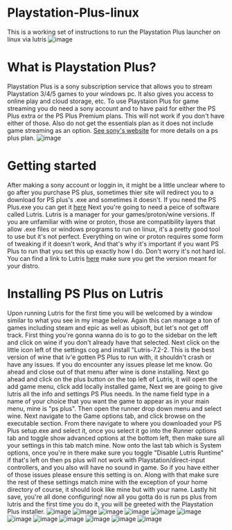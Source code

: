 # Playstation-Plus-linux
This is a working set of instructions to run the Playstation Plus launcher on linux via lutris
![image](https://user-images.githubusercontent.com/106441310/190964432-62f9f1ae-21c8-46bb-832e-98d4bd1c0b79.png)

# What is Playstation Plus?
Playstation Plus is a sony subscription service that allows you to stream Playstation 3/4/5 games to your windows pc. It also gives you access to online play and cloud storage, etc. To use Playstaion Plus for game streaming you do need a sony account and to have paid for either the PS Plus extra or the PS Plus Premium plans. This will not work if you don't have either of those. Also do not get the essentials plan as it does not include game streaming as an option. [See sony's website](https://www.playstation.com/en-us/ps-plus/#subscriptions) for more details on a ps plus plan.
![image](https://user-images.githubusercontent.com/106441310/190967292-ba602b2d-2e74-487c-bc28-5d2a39738701.png)

# Getting started
After making a sony account or loggin in, it might be a little unclear where to go after you purchase PS plus, sometimes thier site will redirect you to a download for PS plus's .exe and sometimes it doesn't. If you need the PS Plus.exe you can get it [here](https://download-psplus.playstation.com/downloads/psplus/pc/latest)
Next you're going to need a peice of software called Lutris. Lutris is a manager for your games/proton/wine versions. If you are unfamiliar with wine or proton, those are compatibility layers that allow .exe files or windows programs to run on linux, it's a pretty good tool to use but it's not perfect. Everything on wine or proton requires some form of tweaking if it doesn't work, And that's why it's important if you want PS Plus to run that you set this up exactly how I do. Don't worry it's not hard lol. You can find a link to Lutris [here](https://lutris.net/downloads) make sure you get the version meant for your distro.

# Installing PS Plus on Lutris
Upon running Lutris for the first time you will be welcomed by a window similar to what you see in my image below. Again this can manage a ton of games including steam and epic as well as ubisoft, but let's not get off track. First thing you're gonna wanna do is to go to the sidebar on the left and click on wine if you don't already have that selected. Next click on the little icon left of the settings cog and install "Lutris-7.2-2. This is the best version of wine that iv'e gotten PS Plus to run with, it shouldn't crash or have any issues. If you do encounter any issues please let me know. Go ahead and close out of that menu after wine is done installing. Next go ahead and click on the plus button on the top left of Lutris, it will open the add game menu, click add locally installed game, Next we are going to give lutris all the info and settings PS Plus needs. In the name field type in a name of your choice that you want the game to appear as in your main menu, mine is "ps plus". Then open the runner drop down menu and select wine.
Next navigate to the Game options tab, and click browse on the executable section. From there navigate to where you downloaded your PS Plus setup.exe and select it, once you select it go into the Runner options tab and toggle show advanced options at the bottom left, then make sure all your settings in this tab match mine. Now onto the last tab which is System options, once you're in there make sure you toggle "Disable Lutris Runtime" if that's left on then ps plus will not work with Playstation/direct-input controllers, and you also will have no sound in game. So if you have either of those issues please ensure this setting is on. Along with that make sure the rest of these settings match mine with the exception of your home directory of course, it should look like mine but with your name. Lastly hit save, you're all done configuring! now all you gotta do is run ps plus from lutris and the first time you do it, you will be greeted with the Playstation Plus installer. 
![image](https://user-images.githubusercontent.com/106441310/190971109-778e2fda-b9ad-47ab-b04e-b07b16b250ee.png)
![image](https://user-images.githubusercontent.com/106441310/190971973-828f3a77-c757-4665-81ea-69b71b6a78c1.png)
![image](https://user-images.githubusercontent.com/106441310/190972132-3a0326f1-ebaf-475e-ae3e-47a165010e71.png)
![image](https://user-images.githubusercontent.com/106441310/190972487-5c7cb1ff-2d69-4b4e-b3ce-1d5bdab57abf.png)
![image](https://user-images.githubusercontent.com/106441310/190972739-1771fa04-a190-4fdd-b900-9675d19c9452.png)
![image](https://user-images.githubusercontent.com/106441310/190974502-c47d1c98-ef29-423c-a690-6e39bc98f754.png)
![image](https://user-images.githubusercontent.com/106441310/190975098-0766af26-1b3f-4ee9-9d9c-ac7aa905bec8.png)
![image](https://user-images.githubusercontent.com/106441310/190975171-edfa09e8-9ad9-4123-8feb-47cab84011cd.png)
![image](https://user-images.githubusercontent.com/106441310/190975538-f37d1b97-79aa-4cb8-bd15-0b4b0447c8ba.png)
![image](https://user-images.githubusercontent.com/106441310/190975582-3b61f3ee-3f28-4a94-9ed6-a4c41261070d.png)
![image](https://user-images.githubusercontent.com/106441310/190975805-a96b668f-f0f6-415a-b0c7-801aa1b243ed.png)
![image](https://user-images.githubusercontent.com/106441310/190975906-5072b29d-e207-420c-9001-5646d5339788.png)








